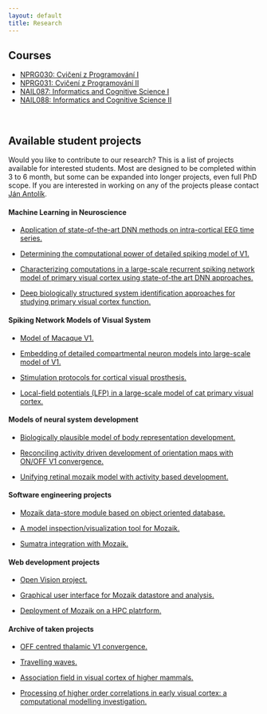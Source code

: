 ```yaml
---
layout: default
title: Research
---
```


## Courses

- <a href="./programovani1.html"><span>NPRG030: Cvičení z Programování I</span></a>
- <a href="./programovani2.html"><span>NPRG031: Cvičení z Programování II</span></a>
- <a href="./ikv1.html"><span>NAIL087: Informatics and Cognitive Science I</span></a>
- <a href="./ikv2.html"><span>NAIL088: Informatics and Cognitive Science II</span></a>

<br>

## Available student projects

Would you like to contribute to our research? This is a list of projects available for interested students.
Most are designed to be completed within 3 to 6 month, but some can be expanded into longer projects, even
full PhD scope. If you are interested in working on any of the projects please contact [Ján Antolík](antolikjan@gmail.com).


#### Machine Learning in Neuroscience

- <a href="javascript:void(0)" onclick="$('#project_EEG').toggle();">Application of state-of-the-art DNN methods on intra-cortical EEG time series.</a>  
   <small id="project_EEG" class="studentprojectlist" style="display: none;">
   In this project you will explore novel DNN architectures to predict movement (direction and speed) from intra-cortical ECoG device implamnted in
   human patients awaiting brain surger for epilepsy. This research contributes towards development of future Brain-Machine-Interface systems for motor
   function restoration. You will be working with DNN library designed for EEG data analysis, and explore the new DNN architectures to maximize prediction
   performance. Visualization of the representation that form in DNN and broader EEG data analysis is also part of the project.
   </small>


- <a href="javascript:void(0)" onclick="$('#project_V1power').toggle();">Determining the computational power of detailed spiking model of V1.</a>  
   <small id="project_V1power" class="studentprojectlist" style="display: none;">
   V1 is a complex recurrent dynamical system that operates quite differently from how moder neural network systems do. It however still remains 
   unclear how does a biological V1 compare in its computational power to the state-of-the-art DNN systems for image analysis. In this project you
   will take our <a href="./projects.html">large-scale biologically dietailed spiking network model </a> of cat primary visual cortex (V1) and prepend
   it to an existing state-of-the-art DNN system as its first stage of processing. You will then train both the original DNN and the new hybrid system
   on an image categorization benchmark and analyze the difference between the performance of the two systems.
   </small>

- <a href="javascript:void(0)" onclick="$('#project_RF').toggle();">Characterizing computations in a large-scale recurrent spiking network model of primary visual cortex using state-of-the art DNN approaches.</a>  
   <small id="project_RF" class="studentprojectlist" style="display: none;">
  We have recently constructed a detailed large-scale [model](https://www.biorxiv.org/content/biorxiv/early/2019/02/20/416156.full.pdf) of cat primary visual cortex.
  One of the major approaches for characterizing the functional properties of sensory neurons is called system indetification, wherby one applies machine learning
  techniques to long recordings of neurons responding to sensory stimuli. Many such studies have been undertaken for biological primary visual cortex. In this project, the goal
  is to analyze our spiking V1 model with the same system identification techniques to compare how neurons in the model encode visual information in comparison to
  their biological counterparts. This project will both help understand what computations are represented in the state-of-the-art biologically inspired models of V1, 
  but also identify limitations in current DNN architectures to improve their ability to identify the encoding in the biological visual system.
  </small>

- <a href="javascript:void(0)" onclick="$('#project11').toggle();">Deep biologically structured system identification approaches for studying primary visual cortex function.</a>  
   <small id="project11" class="studentprojectlist" style="display: none;">
  A common approach for studying the function of early sensory systems is to determine the relationship between sensory inputs and associated (experimentally recorded) neural responses. In the past, mostly linear \[[1](http://www.ncbi.nlm.nih.gov/pubmed/12938771)\], or shallow non-linear techniques were utilized, leading to limited predictive and consequently explanatory power of models fitted in this way. More recently, the popular deep convolutional architectures were successfully tested on the neural data \[[2](https://arxiv.org/abs/1711.02653),[3](https://doi.org/10.1101/201764)\]. These general, machine-learning motivated models ,however, ignore the known anatomical and functional architecture of visual system. Recently, we have presented a multi-stage model of V1 which reflected some of the most prominent features of the retino-cortical pathway \[[4](https://doi.org/10.1371/journal.pcbi.1004927)\], and demonstrated that such incorporation of V1 biology can improve performance in comparison to state-of-the-art models. In this project we will built upon these early results, and develop novel deep-architectures inspired by the deep convolutional networks, but enriched by biologically inspired elements. The student will be responsible for designing, implementing and subsequently testing the new models on neural population recordings from cat primary visual cortex. This project will be undertaken in collaboration with experimental lab of Yves Fregnac, CNRS, France, and computational lab of Dan Butts, University of Maryland. Prior experience in machine learning is a plus.
  </small>


#### Spiking Network Models of Visual System

- <a href="javascript:void(0)" onclick="$('#project_macaque').toggle();">Model of Macaque V1.</a>  
   <small id="project_macaque" class="studentprojectlist" style="display: none;">
  We have recently constructed a detailed large-scale [model](https://www.biorxiv.org/content/biorxiv/early/2019/02/20/416156.full.pdf) of cat primary visual cortex.
  Along with cat, macaque is the most common animal model in which vision in higher mammals is studied. Recently, a comprehensive
  dataset on macaque physiology and function has been [published](https://academic.oup.com/cercor/article-abstract/30/6/3483/5691251?redirectedFrom=fulltext). The goal of this project would be to utilize this new data and
  reparametrize the existing model of cat V1 to obtain analogouse model of macaque V1. Exploration of the implication of species differences
  on V1 processing is a possible future extension of the project.
  </small>


- <a href="javascript:void(0)" onclick="$('#project2').toggle();">Embedding of detailed compartmental neuron models into large-scale model of V1.</a>  
   <small id="project2" class="studentprojectlist" style="display: none;">
  One of the ongoing projects in our group is development of <a href="./projects.html">large-scale integrative model </a> of cat primary visual cortex (V1).
  This model is based on the <a href="http://www.scholarpedia.org/article/Adaptive_exponential_integrate-and-fire_model">Adaptive-Exponential Leaky Integrate and Fire</a>
  neuron model, which reduces biological neurons to a point process, ignoring
  its geometrical properties. In this project student will embed single compartmental model of V1 pyramidal neuron into the large scale point process
  simulation available in the group, and investigate the behavior of the added detailed neuron under the influence of the input coming from the large scale
  V1 simulation, focusing on properties influenced by the neuron's geometry.
  </small>

- <a href="javascript:void(0)" onclick="$('#project10').toggle();">Stimulation protocols for cortical visual prosthesis.</a>  
   <small id="project10" class="studentprojectlist" style="display: none;">
  Recently we have applied the large-scale models developed in our team to the problem of cortical visual prosthesis. New approach to sensory prosthetics is being developed,
  wherby the the cortex is stimulated via opto-genetic tools, which are being translated from mice to higher-order mammals including primates. While all the technological components
  of the visual prosthesis are still under development, an important question remains open: how to stimulate the cortex to elicit percepts that are close to those due to the perception
  of the given stimulus under normal vision. This is where our large-scale modelling approach comes in. Using our V1 model simulations to test potenial stimulation strategies, we are
  making progress at answering this question. Currently, we have gained insights
  on how to eleicit simple canonical visual stimuli, specifically sinusoidal gratings. In the next step the student will be responsible for expanding the design and analysis to generic
  stimulation protocol capable of eliciting arbitrary visual stimuli. The current protocol can be straightforwardly expanded to this general case . The student't responsibility will be
  to implement this new stimulation protocol in our simulation framework, test the protocol in our model of V1, and implement and perform all the required analysis. Strong programming and
  analytical skills required. Knowledge of Python, computation neuroscience or neurobiology of visual system a plus.
  </small>

- <a href="javascript:void(0)" onclick="$('#project3').toggle();">Local-field potentials (LFP) in a large-scale model of cat primary visual cortex.</a>  
   <small id="project3" class="studentprojectlist" style="display: none;">
  One of the ongoing projects in our group is development of <a href="./projects.html">large-scale integrative model </a> of cat primary visual cortex (V1).
  [LFP](https://en.wikipedia.org/wiki/Local_field_potential) is an electrophysiological signal generated by the summed electric current flowing from multiple
  nearby neurons within a small volume of nervous tissue. The goal of this project is to investigate the LFP signals that would be generated
  in our simulations of V1. The V1 model under investigation does not explicitly contain LFP signals, only the sub-threshold and spiking responses of
  individual neurons are available. Therefore one of previously proposed models
  of LFP signals such as [this one](https://github.com/INM-6/hybridLFPy) will be used to generate artifical LFP signals based on the outputs of the V1 simulation.
  This will be followed by thourough analysis of the resulting LFPs and results compared to previous findings, including recent data recorded at <a href="http://www.unic.cnrs-gif.fr/teams.html">UNIC</a> by the
  <a href="https://www.unic.cnrs-gif.fr/teams/Research%20group%20of%20Yves%20Fr%C3%A9gnac">Yves Frégnac group</a>.
  </small>


#### Models of neural system development

- <a href="javascript:void(0)" onclick="$('#project_body').toggle();">Biologically plausible model of body representation development.</a>  
   <small id="project_body" class="studentprojectlist" style="display: none;">
  This project is performed in tight collaboration with the robotics group of [Matej Hoffman](https://sites.google.com/site/matejhof/home).
  The goal of this project is to explain how body representations can be learned in humanoid robots during
  haptic self-exploration based on inputs provided by ‘artificial skin’ covering the robot’s body.
  We hypothesize that [our model of cortical development proposed](https://www.ncbi.nlm.nih.gov/pmc/articles/PMC3082289/pdf/fncom-05-00017.pdf)
  can aid this goal in following two ways:  (i) the model itself, when fed with the somatosensory data will form effective,
  biologically plausible representation of body surface, (ii) the novelty signal that can be straightforwardly
  obtained from the model can within the closed loop paradigm guide self-exploration behavior towards efficient
  exploration of the body space. The novelty signal is readily available in the model, as novel inputs are poorly
  represented by the evolving cortical representation and thus the input will have high distance from the most representative
  (close within input space) cortical neuron. Thus a simple winner-take-all mechanism at the cortical level, that outputs
  the distance between the input and the point in input space the winner neuron represents will yield effective novelty signal.
  The student will test these hypotheses in collaboration with the [Hoffman group](https://sites.google.com/site/matejhof/home) guided by following milestones. He/she will
  implement and validate the model of somatosensory map formation from artificial skin inputs, implement the novelty signal extraction
  mechanism, test its impact on map formation in closed-loop system, integrate the resulting model within the humanoid
  robotic system at Hoffman group, and perform experiments to confirm effectiveness of the model and search for bio-morphic
  correlates in the resulting behavior.
  </small>

- <a href="javascript:void(0)" onclick="$('#project_dev_ON_OFF').toggle();">Reconciling activity driven development of orientation maps with ON/OFF V1 convergence.</a>  
   <small id="project_dev_ON_OFF" class="studentprojectlist" style="display: none;">
  During post-natal development, primary visual cortex undergoes remarkable functional organization resulting in expression
  of topologically smooth orientation map across it's surface. The most common type of explenation for this phenomena is activity based development,
  whereby internally generated or visually driven activity coupled with plasticity in the thalamo-cortical and corico-cortical pathway
  induces gradual establishment of the orientation maps. [LISSOM](http://ioam.github.io/topographica/Tutorials/GCAL_Tutorial.html) based familiy of models is an example of such activity + plasticity driven theoretical explanation of this phenomena.
  Recent [work](https://www.nature.com/articles/nature17936) by Alonso Lab has shown that thalamic ON and OFF afferents converging onto neurons in primary visual cortex
  have a very specific organization, which is OFF dominated, OFF centric and runs orthogonal to ocular dominance columns. The current activity driven models of V1 development
  cannot explain this specific organization of thalamo-cortical afferents. The goal of this project will be the expand these models to account for these new findings.
  </small>

- <a href="javascript:void(0)" onclick="$('#project1').toggle();">Unifying retinal mozaik model with activity based development.</a>  
   <small id="project1" class="studentprojectlist" style="display: none;">
  During post-natal development, primary visual cortex undergoes remarkable functional organization resulting - among others - in expression
  of topologically smooth orientation map across it's surface. The most common type of explenation for this phenomena is activity based development,
  whereby internally generated or visually driven activity coupled with plasticity in the thalamo-cortical and corico-cortical pathway
  induces gradual establishment of the orientation maps. [LISSOM](http://ioam.github.io/topographica/Tutorials/GCAL_Tutorial.html) based familiy of models is an example of such activity + plasticity driven models.
  An alternative explanation has been proposed by [Ringach](http://jn.physiology.org/content/92/1/468) (see also [this](http://www.nature.com/neuro/journal/v14/n7/full/nn.2824.html)) , in which the initial orientation maps are directly established by
  the very specific geometric properties of retinal ganglion cells RFs positions in visual space: [retinal mozaiks](http://labs.nri.ucsb.edu/reese/benjamin/PubsRetinalMosaics.html). However, this explanation
  can account only for initial very weak orientation maps, and low orienation selectivities of individual neurons in particular, and it is clear that
  the system has to undergo major further refinement in order to match the experimentally observed adult state. The goal of this project is to combine
  the two hypothesis of orientation map development and investigate their possible interactions.
  Specifically retinal mozaiks will be introduced into a LISSOM model, thus inducing the initial orientation maps based on Ringach et al. theory.
  This will be followed by simulation of the activity and plasticity driven development, which should lead to refinement of the intial maps.
  The correspondance between the initial retinal mozaik induced map with the final developed map will be assesed, and possible advantages of such
  dual orientation map development mechanism will be investigated.
  </small>

#### Software engineering projects

- <a href="javascript:void(0)" onclick="$('#project5').toggle();">Mozaik data-store module based on object oriented database.</a>  
   <small id="project5" class="studentprojectlist" style="display: none;">
  <a href="https://github.com/antolikjan/mozaik">Mozaik</a> is a an automated workflow for large-scale neural simulations,
  with a highly modular architecture. One of the core Mozaik modules is a data-store, in which recordings from simulations richly
  annotated with metadata regarding experimental context are stored. Currently the data-store module is implemented as a
  database-like system based on [Neo](http://neuralensemble.org/neo/) library for internal representation of recorded data.
  The goal of this project is to develop an alternative data-store module based around dedicated key-value database such as
  [BerkelyDB](http://www.oracle.com/technetwork/database/database-technologies/berkeleydb/overview/index.html) or [CodernityDB](http://labs.codernity.com/codernitydb/).
  </small>

- <a href="javascript:void(0)" onclick="$('#project6').toggle();">A model inspection/visualization tool for Mozaik.</a>  
   <small id="project6"  class="studentprojectlist" style="display: none;">
  <a href="https://github.com/antolikjan/mozaik">Mozaik</a> is a an automated workflow for large-scale neural simulations.
  The [model of primary visual cortex](/projects.html) developed in our lab, and implemented in Mozaik, has a complex connectivity structure.
  Although there are various tests that the connectivity has been realized as expected, currently, there is no easy way to
  visualize the network spatial structure and connectivity in [Mozaik](https://github.com/antolikjan/mozaik). The aim of this project is to develop a
  model inspection and visualization tool, for Mozaik, possibly building on existing tools such as [ConnPlotter](http://arken.umb.no/~plesser/software.html), [Moogli](http://moose.ncbs.res.in/moogli/), and [NeurAnim](http://software.incf.org/software/neuranim).
  </small>

- <a href="javascript:void(0)" onclick="$('#project8').toggle();">Sumatra integration with Mozaik.</a>  
   <small id="project8" class="studentprojectlist" style="display: none;">
  <a href="https://github.com/antolikjan/mozaik">Mozaik</a> is a an automated workflow for large-scale neural simulations.
  <a href="http://neuralensemble.org/sumatra/">Sumatra</a> is a tool for provenance tracking. Sumatra shares several features with Mozaik, but it also
  posses features that would enhance the Mozaik workflow. The goal of this project is to integrate Sumatra with Mozaik, and
  remove overlapping features from Mozaik and delegating them to Sumatra, in line with long term goal of outsourcing
  as much functionality from Mozaik to dedicated tools. This project is suitable for students with interest in Neuroinformatics
  and moderate skills in Python and versioning systems.
  </small>

#### Web development projects

- <a href="javascript:void(0)" onclick="$('#project12').toggle();">Open Vision project.</a>  
   <small id="project12" class="studentprojectlist" style="display: none;">
  <a href="https://github.com/antolikjan/mozaik">Mozaik</a> is a an automated workflow for large-scale neural simulations. Inspired by the [OpenWorm](http://www.openworm.org)
  initiative, this project strives to bring neural based modelling of vision to the public. It will seek to engage the cognitive sciences enthusiast community into
  coordinate effort to build a comprehensive model of early and higher vision. We envision multiple phases of the project: <br>
  (1) Build a server running mozaik based V1 model and serve it on the new Open Vision website. The website will allow any member of public to submit a video and receive back the responses of selected model cells.<br>
  (2) Develop a web frontend to the Mozaik toolkit and use it to expand the Open Vision website to allow full configuration of the served model. Publish more models and experimental protocols already develop in our group. <br>
  (3) Expand upon 1 and 2 to build full open science platform similar to OpenWorm project, and build striving community around it.
  </small>

- <a href="javascript:void(0)" onclick="$('#project4').toggle();">Graphical user interface for Mozaik datastore and analysis.</a>  
   <small id="project4" class="studentprojectlist" style="display: none;">
  <a href="https://github.com/antolikjan/mozaik">Mozaik</a> is a an automated workflow for large-scale neural simulations.
  Mozaik automatically records data from simulations, annotates it with metadata regarding experimental context, and stores
  them in an internal data-store. An query based interface allows analysis and visualization modules to efficiently navigate
  through the stored data based on the attached metadata. Currently, Mozaik offers only programatic API to perform these interactions
  with data-store. The goal of this project would be to write a HTML based graphical user interface frontend, to the Mozaik data-store, that will
  allow users to conveniently and interactively navigate and select data from the data-store and subsequently execute on them anaysis and
  visualization routines from Mozaik libraries.  
   </small>

- <a href="javascript:void(0)" onclick="$('#project7').toggle();">Deployment of Mozaik on a HPC platrform.</a>  
   <small id="project7" class="studentprojectlist" style="display: none;">
  [Mozaik](https://github.com/antolikjan/mozaik) is a an automated workflow for large-scale neural simulations.
  Mozaik depends on a moderate software stack including [PyNN](http://neuralensemble.org/PyNN/) as a simulator independent
  model specification language, and [Nest](http://www.nest-initiative.org/) as the simulator of choice in our projects.
  Currently we deploy Mozaik (together with the software stack) on a local cluster, however already at this relatively
  small scale we are aware of number of inefficiencies in terms of its performance in the parallel environment. Furthermore, in future we would like
  to deploy Mozaik on a large-scale High Performance Computing (HPC) platform such as [ADA](http://www.idris.fr/ada/). The goal of this project is to test and optimize Mozaik and it's underlying
  software stack to run efficiently on the local cluster, and subsequently scale it up to a large-scale HPC platform.
  This project is suitable for students with experience and interest in parallel programming and HPC.
  </small>


#### Archive of taken projects

- <a href="javascript:void(0)" onclick="$('#project_mozaik_ON_OFF').toggle();">OFF centred thalamic V1 convergence.</a>  
   <small id="project_mozaik_ON_OFF" class="studentprojectlist" style="display: none;">
  Recent [work](https://www.nature.com/articles/nature17936) by Alonso Lab has shown that thalamic ON and OFF afferents converging onto neurons in primary visual cortex
  have a very specific organization, which is OFF dominated, OFF centric and runs orthogonal to ocular dominance columns. Our current <a href="./projects.html">large-scale integrative model </a>
  of V1 does not feature this specific organization of thalamo-cortical afferents. The goal of this project will be to integrate this specific thalamo-cortical convergence
  into the model, and then analyze the impact of this more specfific connectivity on the functional properties of the model.
  </small>

- <a href="javascript:void(0)" onclick="$('#project_tw').toggle();">Travelling waves.</a>  
   <small id="project_tw" class="studentprojectlist" style="display: none;">
  During spontaneous activity, mammalina cortex exhibits regular spontaneous emergence of waves of activity that travel across the cortical surface.
  Furthermore, spatially, these waves tend to be correlated with the functional organization across cortical surface. Such highly structured spontaneous
  activity, present even in low-level sensory cortical areas, has been hypothesized to be linked to such phenomena, as imagination, dreams, formation
  of long-term memory and other high-level cognitive phenomena. In this project student will explore the presence of such spontaneos waves in our comprehensive model
  of cat primary visual cortex. He/she will expand the <a href="https://github.com/antolikjan/mozaik">Mozaik</a> framework with the ability to record Local Field Potential
  type of signal. Perform experiments in which the waves will be recorded and will compare such in-silico generated data to in-vivo data from our international collaborators.
  </small>

- <a href="javascript:void(0)" onclick="$('#project_assoc').toggle();">Association field in visual cortex of higher mammals.</a>  
   <small id="project_assoc" class="studentprojectlist" style="display: none;">
  In the visual environment, human observers directly extract continuous contours effortlessly. This could be explained by the existence of lateral
  interactions between cortical cells in V1 that facilitate the binding of collinear, and to a certain extent co-circular, edges in the visual field.
  Recent electrophysiological data from [collaborating group in France](http://neuro-psi.cnrs.fr/spip.php?page=ICN&lang=fr) supports this hypothesis.
  Coherent flows of oriented stimuli originating from the far periphery and converging towards the receptive field center of V1 single cells are able
  to elicit an earlier and stronger response when compared to the sole stimulation of the receptive field center. This lateral interaction is the
  synaptic footprint of a dynamic association field that favours the binding of form and motion as early as V1. One of the ongoing projects in our group
  is the development of a large-scale integrative model of cat primary visual cortex (V1). The student’s task will be to analyse in this model the progressive build-up
  of activity by multiple nearby neurons that contribute to the emergence of the assocation field.
  </small>

- <a href="javascript:void(0)" onclick="$('#project9').toggle();">Processing of higher order correlations in early visual cortex\: a computational modelling investigation.</a>  
  <small id="project9" class="studentprojectlist" style="display: none;">
  Recent experimental studies have revealed differences in how neurons in primary (V1) and secondary (V2) visual cortices (the first two stages of visual cortical processing) process high-order statistics in visual scenes, indicating emergence of sensitivity to 2nd order correlations in V2 but not V1 neurons \[[1](https://doi.org/10.1038/nn.3402),[2](https://doi.org/10.1016/j.visres.2014.10.004),[3](https://doi.org/10.7554/eLife.03722)\]. However, the neural mechanisms of such sensitivity, and their implementation in biological neural substrate remain unknown. To address this question, we will use detailed large-scale spiking neural network modelling paradigm to formulate hypothesis of neural circuits that can explain such neural functional properties. The student will be responsible for the first stage of longer-term project, in which he will implement a set of specialized visual stimuli as in \[[1](https://doi.org/10.1038/nn.3402)\]. Subsequently, student will test an existing model of V1 using the same experimental paradigm as in \[[1](https://doi.org/10.1038/nn.3402)\] for sensitivity to 2nd order correlations.
  </small>
